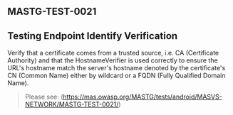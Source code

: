 ##  MASTG-TEST-0021

## Testing Endpoint Identify Verification

Verify that a certificate comes from a trusted source, i.e. CA (Certificate Authority) and that the HostnameVerifier is used correctly to ensure the URL's hostname match the server's hostname denoted by the certificate's CN (Common Name) either by wildcard or a FQDN (Fully Qualified Domain Name).

> Please see: (https://mas.owasp.org/MASTG/tests/android/MASVS-NETWORK/MASTG-TEST-0021/)